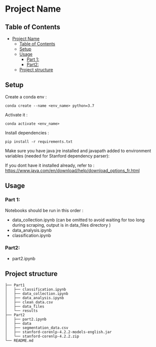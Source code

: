 # Project Name

## Table of Contents
- [Project Name](#project-name)
  - [Table of Contents](#table-of-contents)
  - [Setup](#setup)
  - [Usage](#usage)
    - [Part 1:](#part-1)
    - [Part2:](#part2)
  - [Project structure](#project-structure)
<!-- * [License](#license) -->


## Setup

Create a conda env :

`conda create --name <env_name> python=3.7`

Activate it :

`conda activate <env_name>`

Install dependencies :

`pip install -r requirements.txt`

Make sure you have java jre installed and javapath added to environment variables (needed for Stanford dependency parser):

If you dont have it installed already, refer to : https://www.java.com/en/download/help/download_options_fr.html


## Usage
### Part 1:
Notebooks should be run in this order :
- data_collection.ipynb (can be omitted to avoid waiting for too long during scraping, output is in data_files directory )
- data_analysis.ipynb
- classification.ipynb

### Part2:
- part2.ipynb 

## Project structure

```
├── Part1
│   ├── classification.ipynb
│   ├── data_collection.ipynb
│   ├── data_analysis.ipynb
│   ├── clean_data.csv
│   ├── data_files
│   └── results
├── Part2
│   ├── part2.ipynb
│   ├── data
│   ├── segmentation_data.csv
│   ├── stanford-corenlp-4.2.2-models-english.jar
│   └── stanford-corenlp-4.2.2.zip
└── README.md
```
